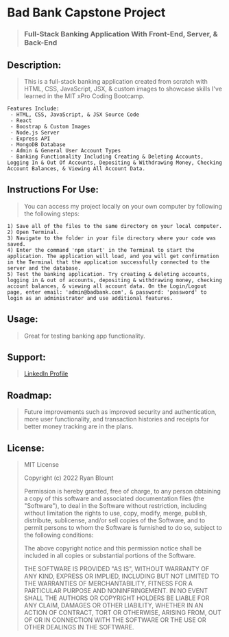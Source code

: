 # Bad Bank Capstone Project
> ### Full-Stack Banking Application With Front-End, Server, & Back-End

<!-- ![Bad Bank Project](Images/BadBank-Image.png "Bad Bank Project") -->
<!-- <img src="Images/BadBank-Image.png" alt="Bad Bank Project" width="1000" height="600"> -->

## Description:
> This is a full-stack banking application created from scratch with HTML, CSS, JavaScript, JSX, & custom images to showcase skills I've learned in the MIT xPro Coding Bootcamp.

    Features Include:
     - HTML, CSS, JavaScript, & JSX Source Code
     - React
     - Boostrap & Custom Images
     - Node.js Server
     - Express API
     - MongoDB Database
     - Admin & General User Account Types
     - Banking Functionality Including Creating & Deleting Accounts, Logging In & Out Of Accounts, Depositing & Withdrawing Money, Checking Account Balances, & Viewing All Account Data.
   
## Instructions For Use:
<!-- > You can access my project via [GitHub Pages](https://ryanblount-2.github.io/dice-project/). -->

> You can access my project locally on your own computer by following the following steps:    

    1) Save all of the files to the same directory on your local computer.
    2) Open Terminal.
    3) Navigate to the folder in your file directory where your code was saved.
    4) Enter the command 'npm start' in the Terminal to start the application. The application will load, and you will get confirmation in the Terminal that the application successfully connected to the server and the database.
    5) Test the banking application. Try creating & deleting accounts, logging in & out of accounts, depositing & withdrawing money, checking account balances, & viewing all account data. On the Login/Logout page, enter email: 'admin@badbank.com', & password: 'password' to login as an administrator and use additional features.

## Usage:
> Great for testing banking app functionality.

## Support: 
> [LinkedIn Profile](https://linkedin.com/in/ryanblount2)  

## Roadmap:
> Future improvements such as improved security and authentication, more user functionality, and transaction histories and receipts for better money tracking are in the plans.

## License:
> MIT License
>
> Copyright (c) 2022 Ryan Blount
>
> Permission is hereby granted, free of charge, to any person obtaining a copy
> of this software and associated documentation files (the "Software"), to deal
> in the Software without restriction, including without limitation the rights
> to use, copy, modify, merge, publish, distribute, sublicense, and/or sell
> copies of the Software, and to permit persons to whom the Software is
> furnished to do so, subject to the following conditions:
>
> The above copyright notice and this permission notice shall be included in all
> copies or substantial portions of the Software.
>
> THE SOFTWARE IS PROVIDED "AS IS", WITHOUT WARRANTY OF ANY KIND, EXPRESS OR
> IMPLIED, INCLUDING BUT NOT LIMITED TO THE WARRANTIES OF MERCHANTABILITY,
> FITNESS FOR A PARTICULAR PURPOSE AND NONINFRINGEMENT. IN NO EVENT SHALL THE
> AUTHORS OR COPYRIGHT HOLDERS BE LIABLE FOR ANY CLAIM, DAMAGES OR OTHER
> LIABILITY, WHETHER IN AN ACTION OF CONTRACT, TORT OR OTHERWISE, ARISING FROM,
> OUT OF OR IN CONNECTION WITH THE SOFTWARE OR THE USE OR OTHER DEALINGS IN THE
> SOFTWARE.
